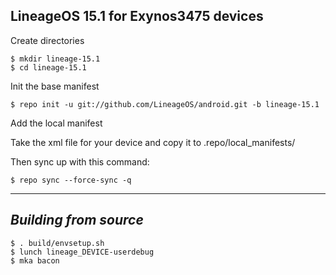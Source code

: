 LineageOS 15.1 for Exynos3475 devices
------------------------------------

Create directories

	$ mkdir lineage-15.1
	$ cd lineage-15.1

Init the base manifest

	$ repo init -u git://github.com/LineageOS/android.git -b lineage-15.1
  
Add the local manifest

  Take the xml file for your device and copy it to .repo/local_manifests/

Then sync up with this command:

	$ repo sync --force-sync -q

-------------
 
_Building from source_
---------------

	$ . build/envsetup.sh
	$ lunch lineage_DEVICE-userdebug
	$ mka bacon
